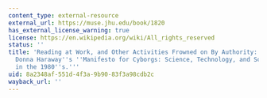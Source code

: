 ```yaml
---
content_type: external-resource
external_url: https://muse.jhu.edu/book/1820
has_external_license_warning: true
license: https://en.wikipedia.org/wiki/All_rights_reserved
status: ''
title: 'Reading at Work, and Other Activities Frowned on By Authority: A Reading on
  Donna Haraway''s ''Manifesto for Cyborgs: Science, Technology, and Socialist Feminism
  in the 1980''s.'''
uid: 8a2348af-551d-4f3a-9b90-83f3a98cdb2c
wayback_url: ''
---
```

